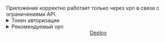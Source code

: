 <div>Приложение корректно работает только через vpn в связи с ограничениями API.</div>
<details>
  <summary>Токен авторизации</summary>
  <p>eyJhbGciOiJIUzI1NiJ9.eyJhdWQiOiIxZjY0NWU1NWExMWEzYzA4ZTk5NGMzMzZlN2YyNTlmZiIsInN1YiI6IjY1ZGQ5OWQ1MjRiMzMzMDE4NWI3NGFjMiIsInNjb3BlcyI6WyJhcGlfcmVhZCJdLCJ2ZXJzaW9uIjoxfQ.1WMcpmUhbI45tQ8ewzR3JXubRSkLKKyphIUUmfkEu1E</p>
</details>
<details>
  <summary>Рекомендуемый vpn</summary>
  <p>https://veepn.com/ru/vpn-apps/vpn-for-chrome/</p>
</details>
<div align="center">
  <a href="https://finally-films.netlify.app/" target="_blank">Deploy</a>
</div>

<div align="center">
<img src="https://komarev.com/ghpvc/?username=Libaur&style=flat-square&color=blue" alt=""/>
</div>
